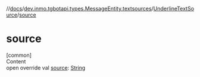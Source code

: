 //[docs](../../../index.md)/[dev.inmo.tgbotapi.types.MessageEntity.textsources](../index.md)/[UnderlineTextSource](index.md)/[source](source.md)



# source  
[common]  
Content  
open override val [source](source.md): [String](https://kotlinlang.org/api/latest/jvm/stdlib/kotlin/-string/index.html)  



